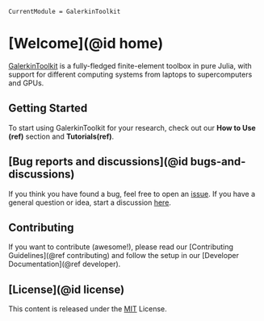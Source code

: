 ```@meta
CurrentModule = GalerkinToolkit
```

# [Welcome](@id home)

[GalerkinToolkit](https://github.com/GalerkinToolkit/GalerkinToolkit.jl) is a fully-fledged finite-element toolbox in pure Julia, with support for different computing systems from laptops to supercomputers and GPUs.

## Getting Started

To start using GalerkinToolkit for your research, check out our **How to Use (ref)** section and **Tutorials(ref)**.

## [Bug reports and discussions](@id bugs-and-discussions)

If you think you have found a bug, feel free to open an [issue](https://github.com/TulipaEnergy/TulipaEnergyModel.jl/issues).
If you have a general question or idea, start a discussion [here](https://github.com/TulipaEnergy/TulipaEnergyModel.jl/discussions).

## Contributing

If you want to contribute (awesome!), please read our [Contributing Guidelines](@ref contributing) and follow the setup in our [Developer Documentation](@ref developer).

## [License](@id license)

This content is released under the [MIT](https://mit-license.org/) License.
